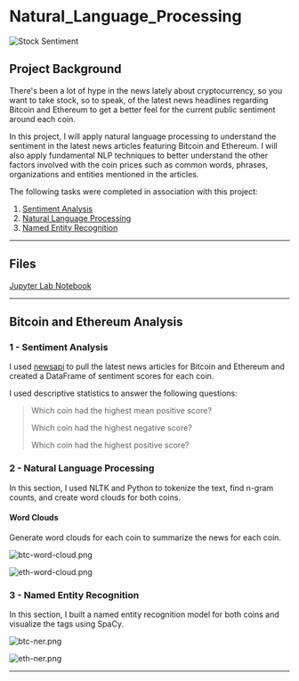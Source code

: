 # Natural_Language_Processing

![Stock Sentiment](Images/sentimental.jpeg)

## Project Background

There's been a lot of hype in the news lately about cryptocurrency, so you want to take stock, so to speak, of the latest news headlines regarding Bitcoin and Ethereum to get a better feel for the current public sentiment around each coin.

In this project, I will apply natural language processing to understand the sentiment in the latest news articles featuring Bitcoin and Ethereum. I will also apply fundamental NLP techniques to better understand the other factors involved with the coin prices such as common words, phrases, organizations and entities mentioned in the articles.

The following tasks were completed in association with this project:

1. [Sentiment Analysis](#1---Sentiment-Analysis)
2. [Natural Language Processing](#2---Natural-Language-Processing)
3. [Named Entity Recognition](#3---Named-Entity-Recognition)

---

## Files

[Jupyter Lab Notebook](Starter_Code/crypto_sentiment.ipynb)

---

## Bitcoin and Ethereum Analysis

### 1 - Sentiment Analysis

I used [newsapi](https://newsapi.org/) to pull the latest news articles for Bitcoin and Ethereum and created a DataFrame of sentiment scores for each coin.

I used descriptive statistics to answer the following questions:

> Which coin had the highest mean positive score?
>
> Which coin had the highest negative score?
>
> Which coin had the highest positive score?



### 2 - Natural Language Processing

In this section, I used NLTK and Python to tokenize the text, find n-gram counts, and create word clouds for both coins. 

#### Word Clouds

Generate word clouds for each coin to summarize the news for each coin.

![btc-word-cloud.png](Images/btc-word-cloud.png)

![eth-word-cloud.png](Images/eth-word-cloud.png)


### 3 - Named Entity Recognition

In this section, I built a named entity recognition model for both coins and visualize the tags using SpaCy.

![btc-ner.png](Images/btc-ner.png)

![eth-ner.png](Images/eth-ner.png)


---
